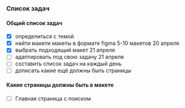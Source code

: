 ### Список задач

#### Общий список задач

- [x] определиться с темой
- [x] найти макети макеты в формате figma 5-10 макетов 20 апреля
- [x] выбрать подходящий макет 21 апреля
- [ ] адаптировать под свою задачу 21 апреля
- [ ] составить список задач на каждый день
- [ ] дописать какие ещё должны быть страницы

#### Какие страницы должны быть в макете

- [ ] Главная страница с поиском
